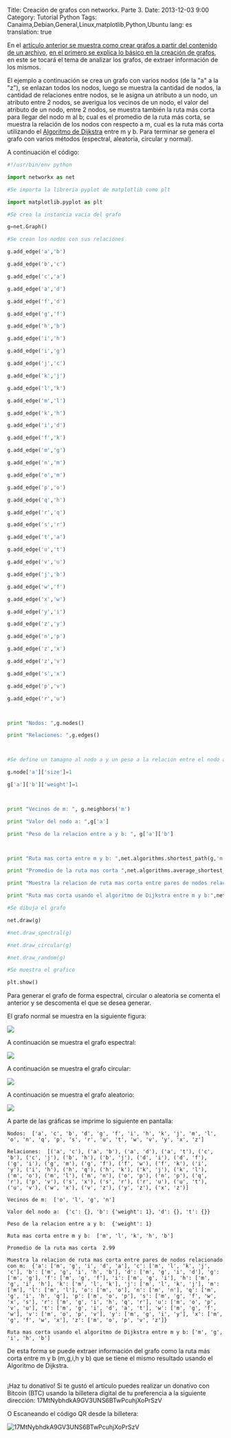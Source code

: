 Title: Creación de grafos con networkx. Parte 3.
Date: 2013-12-03 9:00
Category: Tutorial Python
Tags: Canaima,Debian,General,Linux,matplotlib,Python,Ubuntu
lang: es
translation: true

En el [artículo anterior se muestra como crear grafos a partir del contenido de un archivo](https://www.seraph.to/creacion-de-grafos-con-networkx-parte-2.html#creacion-de-grafos-con-networkx-parte-2), [en el primero se explica lo básico en la creación de grafos](https://www.seraph.to/creacion-de-grafos-con-networkx-parte-1.html#creacion-de-grafos-con-networkx-parte-1), en este se tocará el tema de analizar los grafos, de extraer información de los mismos.

El ejemplo a continuación se crea un grafo con varios nodos (de la "a" a la "z"), se enlazan todos los nodos, luego se muestra la cantidad de nodos, la cantidad de relaciones entre nodos, se le asigna un atributo a un nodo, un atributo entre 2 nodos, se averigua los vecinos de un nodo, el valor del atributo de un nodo, entre 2 nodos, se muestra también la ruta más corta para llegar del nodo m al b; cual es el promedio de la ruta más corta, se muestra la relación de los nodos con respecto a m, cual es la ruta más corta utilizando el [Algoritmo de Dijkstra](https://es.wikipedia.org/wiki/Algoritmo_de_Dijkstra)  entre m y b. Para terminar se genera el grafo con varios métodos (espectral, aleatoria, circular y normal).

A continuación el código:
```python
#!/usr/bin/env python

import networkx as net

#Se importa la libreria pyplot de matplotlib como plt

import matplotlib.pyplot as plt

#Se crea la instancia vacia del grafo

g=net.Graph()

#Se crean los nodos con sus relaciones

g.add_edge('a','b')

g.add_edge('b','c')

g.add_edge('c','a')

g.add_edge('a','d')

g.add_edge('f','d')

g.add_edge('g','f')

g.add_edge('h','b')

g.add_edge('i','h')

g.add_edge('i','g')

g.add_edge('j','c')

g.add_edge('k','j')

g.add_edge('l','k')

g.add_edge('m','l')

g.add_edge('k','h')

g.add_edge('i','d')

g.add_edge('f','k')

g.add_edge('m','g')

g.add_edge('n','m')

g.add_edge('o','m')

g.add_edge('p','o')

g.add_edge('q','h')

g.add_edge('r','q')

g.add_edge('s','r')

g.add_edge('t','a')

g.add_edge('u','t')

g.add_edge('v','u')

g.add_edge('j','b')

g.add_edge('w','f')

g.add_edge('x','w')

g.add_edge('y','i')

g.add_edge('z','y')

g.add_edge('n','p')

g.add_edge('z','x')

g.add_edge('z','v')

g.add_edge('s','x')

g.add_edge('p','v')

g.add_edge('r','u')



print "Nodos: ",g.nodes()

print "Relaciones: ",g.edges()



#Se define un tamagno al nodo a y un peso a la relacion entre el nodo a y b

g.node['a']['size']=1

g['a']['b']['weight']=1



print "Vecinos de m: ", g.neighbors('m')

print "Valor del nodo a: ",g['a']

print "Peso de la relacion entre a y b: ", g['a']['b']



print "Ruta mas corta entre m y b: ",net.algorithms.shortest_path(g,'m','b')

print "Promedio de la ruta mas corta ",net.algorithms.average_shortest_path_length(g)

print "Muestra la relacion de ruta mas corta entre pares de nodos relacionado con m: ", net.algorithms.all_pairs_shortest_path(g)['m']

print "Ruta mas corta usando el algoritmo de Dijkstra entre m y b:",net.algorithms.dijkstra_path(g, 'm', 'b')

#Se dibuja el grafo

net.draw(g)

#net.draw_spectral(g)

#net.draw_circular(g)

#net.draw_random(g)

#Se muestra el grafico

plt.show()
```

Para generar el grafo de forma espectral, circular o aleatoria se comenta el anterior y se descomenta el que se desea generar.

El grafo normal se muestra en la siguiente figura:

![](./images/creaciondegrafosconnetworkx3-1.png) 

A continuación se muestra el grafo espectral:

![](./images/creaciondegrafosconnetworkx3-2.png) 

A continuación se muestra el grafo circular:

![](./images/creaciondegrafosconnetworkx3-3.png) 

A continuación se muestra el grafo aleatorio:

![](./images/creaciondegrafosconnetworkx3-4.png) 

A parte de las gráficas se imprime lo siguiente en pantalla:

```
Nodos:  ['a', 'c', 'b', 'd', 'g', 'f', 'i', 'h', 'k', 'j', 'm', 'l', 'o', 'n', 'q', 'p', 's', 'r', 'u', 't', 'w', 'v', 'y', 'x', 'z']

Relaciones:  [('a', 'c'), ('a', 'b'), ('a', 'd'), ('a', 't'), ('c', 'b'), ('c', 'j'), ('b', 'h'), ('b', 'j'), ('d', 'i'), ('d', 'f'), ('g', 'i'), ('g', 'm'), ('g', 'f'), ('f', 'w'), ('f', 'k'), ('i', 'y'), ('i', 'h'), ('h', 'q'), ('h', 'k'), ('k', 'j'), ('k', 'l'), ('m', 'o'), ('m', 'l'), ('m', 'n'), ('o', 'p'), ('n', 'p'), ('q', 'r'), ('p', 'v'), ('s', 'x'), ('s', 'r'), ('r', 'u'), ('u', 't'), ('u', 'v'), ('w', 'x'), ('v', 'z'), ('y', 'z'), ('x', 'z')]

Vecinos de m:  ['o', 'l', 'g', 'n']

Valor del nodo a:  {'c': {}, 'b': {'weight': 1}, 'd': {}, 't': {}}

Peso de la relacion entre a y b:  {'weight': 1}

Ruta mas corta entre m y b:  ['m', 'l', 'k', 'h', 'b']

Promedio de la ruta mas corta  2.99

Muestra la relacion de ruta mas corta entre pares de nodos relacionado con m:  {'a': ['m', 'g', 'i', 'd', 'a'], 'c': ['m', 'l', 'k', 'j', 'c'], 'b': ['m', 'g', 'i', 'h', 'b'], 'd': ['m', 'g', 'i', 'd'], 'g': ['m', 'g'], 'f': ['m', 'g', 'f'], 'i': ['m', 'g', 'i'], 'h': ['m', 'g', 'i', 'h'], 'k': ['m', 'l', 'k'], 'j': ['m', 'l', 'k', 'j'], 'm': ['m'], 'l': ['m', 'l'], 'o': ['m', 'o'], 'n': ['m', 'n'], 'q': ['m', 'g', 'i', 'h', 'q'], 'p': ['m', 'o', 'p'], 's': ['m', 'g', 'f', 'w', 'x', 's'], 'r': ['m', 'g', 'i', 'h', 'q', 'r'], 'u': ['m', 'o', 'p', 'v', 'u'], 't': ['m', 'g', 'i', 'd', 'a', 't'], 'w': ['m', 'g', 'f', 'w'], 'v': ['m', 'o', 'p', 'v'], 'y': ['m', 'g', 'i', 'y'], 'x': ['m', 'g', 'f', 'w', 'x'], 'z': ['m', 'o', 'p', 'v', 'z']}

Ruta mas corta usando el algoritmo de Dijkstra entre m y b: ['m', 'g', 'i', 'h', 'b']

```

De esta forma se puede extraer información del grafo como la ruta más corta entre m y b (m,g,i,h y b) que se tiene el mismo resultado usando el Algoritmo de Dijkstra.

##  ##
¡Haz tu donativo!
Si te gustó el artículo puedes realizar un donativo con Bitcoin (BTC)
usando la billetera digital de tu preferencia a la siguiente
dirección: 17MtNybhdkA9GV3UNS6BTwPcuhjXoPrSzV

O Escaneando el código QR desde la billetera:

![17MtNybhdkA9GV3UNS6BTwPcuhjXoPrSzV](./images/17MtNybhdkA9GV3UNS6BTwPcuhjXoPrSzV.png)